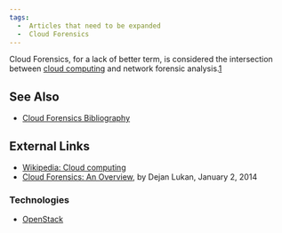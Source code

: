 ```yaml
---
tags:
  -  Articles that need to be expanded
  -  Cloud Forensics
---
```

Cloud Forensics, for a lack of better term, is considered the
intersection between [cloud
computing](http://en.wikipedia.org/wiki/Cloud_computing) and network
forensic
analysis.[1](http://resources.infosecinstitute.com/overview-cloud-forensics/)

## See Also

- [Cloud Forensics
  Bibliography](cloud_forensics_bibliography.md)

## External Links

- [Wikipedia: Cloud
  computing](http://en.wikipedia.org/wiki/Cloud_computing)
- [Cloud Forensics: An
  Overview](http://resources.infosecinstitute.com/overview-cloud-forensics/),
  by Dejan Lukan, January 2, 2014

### Technologies

- [OpenStack](http://www.openstack.org/)